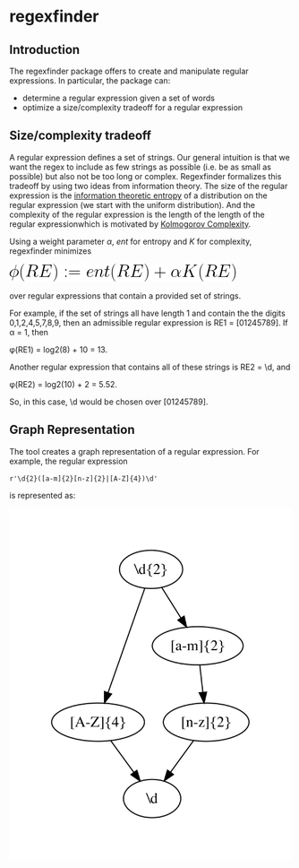 # regexfinder

## Introduction

The regexfinder package offers to create and manipulate regular expressions. In particular, the package can:
- determine a regular expression given a set of words
- optimize a size/complexity tradeoff for a regular expression


## Size/complexity tradeoff

A regular expression defines a set of strings. Our general intuition is that we want the regex to include as few strings as possible (i.e. be as small as possible) but also not be too long or complex. Regexfinder formalizes this tradeoff by using two ideas from information theory. The size of the regular expression is the [information theoretic entropy](https://en.wikipedia.org/wiki/Entropy_(information_theory)) of a distribution on the regular expression (we start with the uniform distribution). And the complexity of the regular expression is the length of the length of the regular expressionwhich is motivated by [Kolmogorov Complexity](https://en.wikipedia.org/wiki/Kolmogorov_complexity). 

Using a weight parameter *&alpha;*, *ent* for entropy and *K* for complexity, regexfinder minimizes

![](/images/equation1.png)

over regular expressions that contain a provided set of strings.

For example, if the set of strings all have length 1 and contain the the digits 0,1,2,4,5,7,8,9, then an admissible regular expression is RE1 = [01245789]. If &alpha; = 1, then 

&phi;(RE1) = log2(8) + 10 = 13. 

Another regular expression that contains all of these strings is RE2 = \d, and 

&phi;(RE2) = log2(10) + 2 = 5.52. 

So, in this case, \d would be chosen over [01245789].

## Graph Representation

The tool creates a graph representation of a regular expression. For example, the regular expression 
```
r'\d{2}([a-m]{2}[n-z]{2}|[A-Z]{4})\d'
```
is represented as:

![](/images/exampleGraph1.png)
